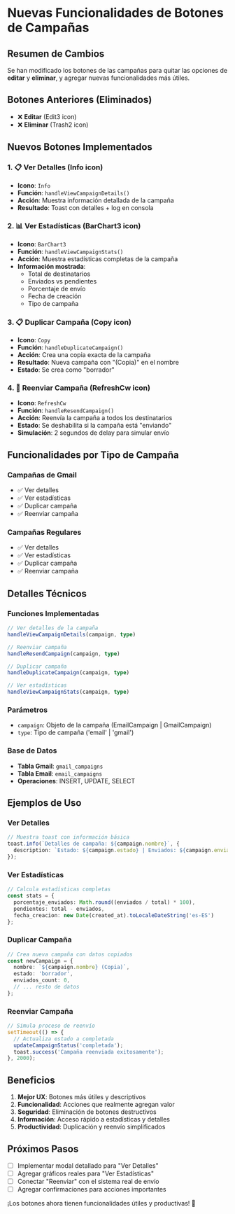 # Nuevas Funcionalidades de Botones de Campañas

## Resumen de Cambios

Se han modificado los botones de las campañas para quitar las opciones de **editar** y **eliminar**, y agregar nuevas funcionalidades más útiles.

## Botones Anteriores (Eliminados)

- ❌ **Editar** (Edit3 icon)
- ❌ **Eliminar** (Trash2 icon)

## Nuevos Botones Implementados

### 1. 📋 **Ver Detalles** (Info icon)
- **Icono**: `Info`
- **Función**: `handleViewCampaignDetails()`
- **Acción**: Muestra información detallada de la campaña
- **Resultado**: Toast con detalles + log en consola

### 2. 📊 **Ver Estadísticas** (BarChart3 icon)
- **Icono**: `BarChart3`
- **Función**: `handleViewCampaignStats()`
- **Acción**: Muestra estadísticas completas de la campaña
- **Información mostrada**:
  - Total de destinatarios
  - Enviados vs pendientes
  - Porcentaje de envío
  - Fecha de creación
  - Tipo de campaña

### 3. 📋 **Duplicar Campaña** (Copy icon)
- **Icono**: `Copy`
- **Función**: `handleDuplicateCampaign()`
- **Acción**: Crea una copia exacta de la campaña
- **Resultado**: Nueva campaña con "(Copia)" en el nombre
- **Estado**: Se crea como "borrador"

### 4. 🔄 **Reenviar Campaña** (RefreshCw icon)
- **Icono**: `RefreshCw`
- **Función**: `handleResendCampaign()`
- **Acción**: Reenvía la campaña a todos los destinatarios
- **Estado**: Se deshabilita si la campaña está "enviando"
- **Simulación**: 2 segundos de delay para simular envío

## Funcionalidades por Tipo de Campaña

### Campañas de Gmail
- ✅ Ver detalles
- ✅ Ver estadísticas
- ✅ Duplicar campaña
- ✅ Reenviar campaña

### Campañas Regulares
- ✅ Ver detalles
- ✅ Ver estadísticas
- ✅ Duplicar campaña
- ✅ Reenviar campaña

## Detalles Técnicos

### Funciones Implementadas

```typescript
// Ver detalles de la campaña
handleViewCampaignDetails(campaign, type)

// Reenviar campaña
handleResendCampaign(campaign, type)

// Duplicar campaña
handleDuplicateCampaign(campaign, type)

// Ver estadísticas
handleViewCampaignStats(campaign, type)
```

### Parámetros
- `campaign`: Objeto de la campaña (EmailCampaign | GmailCampaign)
- `type`: Tipo de campaña ('email' | 'gmail')

### Base de Datos
- **Tabla Gmail**: `gmail_campaigns`
- **Tabla Email**: `email_campaigns`
- **Operaciones**: INSERT, UPDATE, SELECT

## Ejemplos de Uso

### Ver Detalles
```typescript
// Muestra toast con información básica
toast.info(`Detalles de campaña: ${campaign.nombre}`, {
  description: `Estado: ${campaign.estado} | Enviados: ${campaign.enviados_count}/${campaign.destinatarios_count}`
});
```

### Ver Estadísticas
```typescript
// Calcula estadísticas completas
const stats = {
  porcentaje_enviados: Math.round((enviados / total) * 100),
  pendientes: total - enviados,
  fecha_creacion: new Date(created_at).toLocaleDateString('es-ES')
};
```

### Duplicar Campaña
```typescript
// Crea nueva campaña con datos copiados
const newCampaign = {
  nombre: `${campaign.nombre} (Copia)`,
  estado: 'borrador',
  enviados_count: 0,
  // ... resto de datos
};
```

### Reenviar Campaña
```typescript
// Simula proceso de reenvío
setTimeout(() => {
  // Actualiza estado a completada
  updateCampaignStatus('completada');
  toast.success('Campaña reenviada exitosamente');
}, 2000);
```

## Beneficios

1. **Mejor UX**: Botones más útiles y descriptivos
2. **Funcionalidad**: Acciones que realmente agregan valor
3. **Seguridad**: Eliminación de botones destructivos
4. **Información**: Acceso rápido a estadísticas y detalles
5. **Productividad**: Duplicación y reenvío simplificados

## Próximos Pasos

- [ ] Implementar modal detallado para "Ver Detalles"
- [ ] Agregar gráficos reales para "Ver Estadísticas"
- [ ] Conectar "Reenviar" con el sistema real de envío
- [ ] Agregar confirmaciones para acciones importantes

¡Los botones ahora tienen funcionalidades útiles y productivas! 🚀
